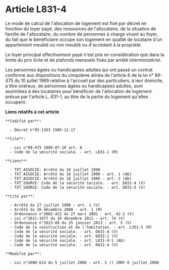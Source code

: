 # Article L831-4

Le mode de calcul de l'allocation de logement est fixé par décret en fonction du loyer payé, des ressources de l'allocataire,
de la situation de famille de l'allocataire, du nombre de personnes à charge vivant au foyer, du fait que le bénéficiaire
occupe son logement en qualité de locataire d'un appartement meublé ou non meublé ou d'accédant à la propriété. 

Le loyer principal effectivement payé n'est pris en considération que dans la limite du prix licite et de plafonds mensuels
fixés par arrêté interministériel. 

Les personnes âgées ou handicapées adultes qui ont passé un contrat conforme aux dispositions du cinquième alinéa de
l'article 6 de la loi n° 89-475 du 10 juillet 1989 relative à l'accueil par des particuliers, à leur domicile, à titre
onéreux, de personnes âgées ou handicapées adultes, sont assimilées à des locataires pour bénéficier de l'allocation de
logement prévue par l'article L. 831-1, au titre de la partie du logement qu'elles occupent.

**Liens relatifs à cet article**

	**Codifié par**:

	  - Décret n°85-1353 1985-12-17

	**Cite**:

	  - Loi n°89-475 1989-07-10 art. 6
	  - Code de la sécurité sociale. - art. L831-1 (M)

	**Liens**:

	  - TXT_ASSOCIE: Arrêté du 18 juillet 1990
	  - TXT_ASSOCIE: Arrêté du 18 juillet 1990 - art. 1 (Ab)
	  - TXT_ASSOCIE: Arrêté du 18 juillet 1990 - art. 2 (Ab)
	  - TXT_SOURCE: Code de la sécurité sociale. - art. D831-4 (V)
	  - TXT_SOURCE: Code de la sécurité sociale. - art. D831-5 (V)

	**Cité par**:

	  - Arrêté du 27 juillet 1990 - art. 1 (V)
	  - Arrêté du 26 décembre 2000 - art. 1 (M)
	  - Ordonnance n°2002-411 du 27 mars 2002 - art. 42-2 (V)
	  - Loi n°2011-1977 du 28 décembre 2011 - art. 74 (V)
	  - Ordonnance n°2013-80 du 25 janvier 2013 - art. 5 (V)
	  - Code de la construction et de l'habitation. - art. L351-3 (M)
	  - Code de la sécurité sociale. - art. D831-4 (V)
	  - Code de la sécurité sociale. - art. D832-1 (V)
	  - Code de la sécurité sociale. - art. L831-4-1 (Ab)
	  - Code de la sécurité sociale. - art. R831-4 (V)

	**Modifié par**:

	  - Loi n°2000-614 du 5 juillet 2000 - art. 5 () JORF 6 juillet 2000
